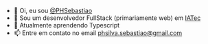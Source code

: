 - 👋 Oi, eu sou [@PHSebastiao](https://github.com/PHSebastiao)
- 👀 Sou um desenvolvedor FullStack (primariamente web) em [IATec](https://iatec.com/pt/)
- 🌱 Atualmente aprendendo Typescript
- 📫 Entre em contato no email phsilva.sebastiao@gmail.com
